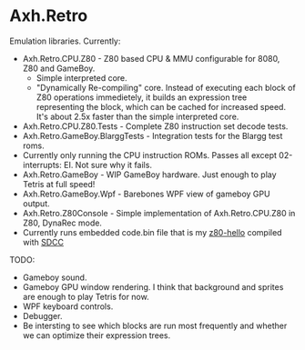 # Axh.Retro
Emulation libraries.
Currently:

* Axh.Retro.CPU.Z80 - Z80 based CPU & MMU configurable for 8080, Z80 and GameBoy.
  * Simple interpreted core.
  * "Dynamically Re-compiling" core. Instead of executing each block of Z80 operations immedietely, it builds an expression tree representing the block, which can be cached for increased speed. It's about 2.5x faster than the simple interpreted core.
* Axh.Retro.CPU.Z80.Tests - Complete Z80 instruction set decode tests.
* Axh.Retro.GameBoy.BlarggTests - Integration tests for the Blargg test roms.
 * Currently only running the CPU instruction ROMs. Passes all except 02-interrupts: EI. Not sure why it fails.
* Axh.Retro.GameBoy - WIP GameBoy hardware. Just enough to play Tetris at full speed!
* Axh.Retro.GameBoy.Wpf - Barebones WPF view of gameboy GPU output.
* Axh.Retro.Z80Console - Simple implementation of Axh.Retro.CPU.Z80 in Z80, DynaRec mode.
 * Currently runs embedded code.bin file that is my [z80-hello](https://github.com/axle-h/z80-hello) compiled with [SDCC](http://sdcc.sourceforge.net/)
 
 
TODO:
* Gameboy sound.
* Gameboy GPU window rendering. I think that background and sprites are enough to play Tetris for now.
* WPF keyboard controls.
* Debugger.
* Be intersting to see which blocks are run most frequently and whether we can optimize their expression trees.